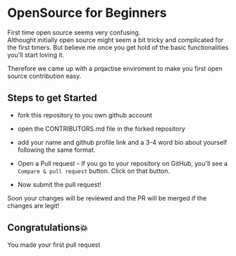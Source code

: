 # OpenSource for Beginners

First time open source seems very confusing.
<br>
Althought initially open source might seem a bit tricky and complicated for the first timers. But believe me once you get hold of the basic functionalities you'll start loving it.


Therefore we came up with a prqactise enviroment to make you first open source contribution easy. 


## Steps to get Started
* fork this repository to you own github account
* open the CONTRIBUTORS.md file in the forked repository
* add your name and github profile link and a 3-4 word bio about yourself following the same format.
* Open a Pull request - If you go to your repository on GitHub, you'll see a `Compare & pull request` button. Click on that button.

* Now submit the pull request!

Soon your changes will be reviewed and the PR will be merged if the changes are legit!


## Congratulations💥
You made your first pull request